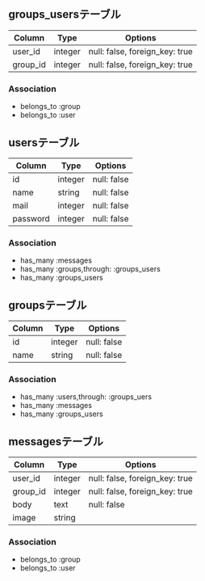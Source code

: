 ## groups_usersテーブル

|Column|Type|Options|
|------|----|-------|
|user_id|integer|null: false, foreign_key: true|
|group_id|integer|null: false, foreign_key: true|

### Association
- belongs_to :group
- belongs_to :user

## usersテーブル

|Column|Type|Options|
|------|----|-------|
|id|integer|null: false|
|name|string|null: false|
|mail|integer|null: false|
|password|integer|null: false|

### Association
- has_many :messages
- has_many :groups,through: :groups_users
- has_many :groups_users

## groupsテーブル

|Column|Type|Options|
|------|----|-------|
|id|integer|null: false|
|name|string|null: false|


### Association
- has_many :users,through: :groups_uers
- has_many :messages
- has_many :groups_users

## messagesテーブル

|Column|Type|Options|
|------|----|-------|
|user_id|integer|null: false, foreign_key: true|
|group_id|integer|null: false, foreign_key: true|
|body|text|null: false|
|image|string|

### Association
- belongs_to :group
- belongs_to :user